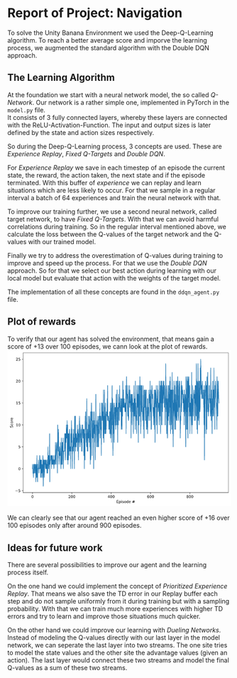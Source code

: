 # Report of Project: Navigation

To solve the Unity Banana Environment we used the Deep-Q-Learning algorithm. To reach a better average score and imporve the learning process, we augmented the standard algorithm with the Double DQN approach.

## The Learning Algorithm
At the foundation we start with a neural network model, the so called *Q-Network*. Our network is a rather simple one, implemented in PyTorch in the `model.py` file.  
It consists of 3 fully connected layers, whereby these layers are connected with the ReLU-Activation-Function. The input and output sizes is later defined by the state and action sizes respectively.

So during the Deep-Q-Learning process, 3 concepts are used. These are *Experience Replay*, *Fixed Q-Targets* and *Double DQN*.

For *Experience Replay* we save in each timestep of an episode the current state, the reward, the action taken, the next state and if the episode terminated. With this buffer of *experience* we can replay and learn situations which are less likely to occur. For that we sample in a regular interval a batch of 64 experiences and train the neural network with that.

To improve our training further, we use a second neural network, called target network, to have *Fixed Q-Targets*. With that we can avoid harmful correlations during training. So in the regular interval mentioned above, we calculate the loss between the Q-values of the target network and the Q-values with our trained model.

Finally we try to address the overestimation of Q-values during training to improve and speed up the process. For that we use the *Double DQN* approach. So for that we select our best action during learning with our local model but evaluate that action with the weights of the target model.

The implementation of all these concepts are found in the `ddqn_agent.py` file.

## Plot of rewards
To verify that our agent has solved the environment, that means gain a score of +13 over 100 episodes, we cann look at the plot of rewards.
![plot of rewards](images/scores.png)

We can clearly see that our agent reached an even higher score of +16 over 100 episodes only after around 900 episodes.

## Ideas for future work
There are several possibilities to improve our agent and the learning process itself.  

On the one hand we could implement the concept of *Prioritized Experience Replay*. That means we also save the TD error in our Replay buffer each step and do not sample uniformly from it during training but with a sampling probability. With that we can train much more experiences with higher TD errors and try to learn and improve those situations much quicker.

On the other hand we could improve our learning with *Dueling Networks*. Instead of modeling the Q-values directly with our last layer in the model network, we can seperate the last layer into two streams. The one site tries to model the state values and the other site the advantage values (given an action). The last layer would connect these two streams and model the final Q-values as a sum of these two streams.